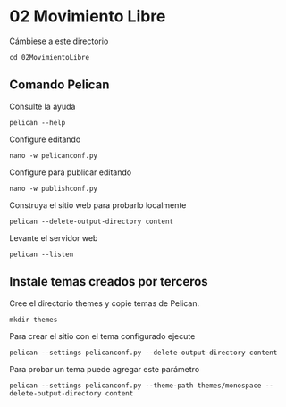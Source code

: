 # 02 Movimiento Libre

Cámbiese a este directorio

    cd 02MovimientoLibre

## Comando Pelican

Consulte la ayuda

    pelican --help

Configure editando

    nano -w pelicanconf.py

Configure para publicar editando

    nano -w publishconf.py

Construya el sitio web para probarlo localmente

    pelican --delete-output-directory content

Levante el servidor web

    pelican --listen

## Instale temas creados por terceros

Cree el directorio themes y copie temas de Pelican.

    mkdir themes

Para crear el sitio con el tema configurado ejecute

    pelican --settings pelicanconf.py --delete-output-directory content

Para probar un tema puede agregar este parámetro

    pelican --settings pelicanconf.py --theme-path themes/monospace --delete-output-directory content
